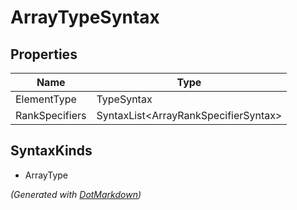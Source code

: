 # ArrayTypeSyntax

## Properties

| Name           | Type                                  |
| -------------- | ------------------------------------- |
| ElementType    | TypeSyntax                            |
| RankSpecifiers | SyntaxList\<ArrayRankSpecifierSyntax> |

## SyntaxKinds

* ArrayType

*\(Generated with [DotMarkdown](http://github.com/JosefPihrt/DotMarkdown)\)*